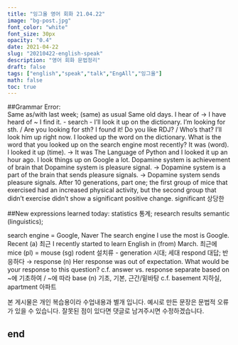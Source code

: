 ```yaml
---
title: "잉그올 영어 회화 21.04.22"
image: "bg-post.jpg"
font_color: "white"
font_size: 30px
opacity: "0.4"
date: 2021-04-22
slug: "20210422-english-speak"
description: "영어 회화 문법정리"
draft: false
tags: ["english","speak","talk","EngAll","잉그올"]
math: false
toc: true
---
```


##Grammar Error:  
Same as/with last week; (same) as usual
Same old days.
I hear of → I have heard of ~
I find it. - search - I’ll look it up on the dictionary.
I’m looking for sth. / Are you looking for sth?
I found it!
Do you like RDJ? / Who’s that? I’ll look him up right now.
I looked up the word on the dictionary.
What is the word that you looked up on the search engine most recently?
It was (word). I looked it up (time). → It was The Language of Python and I looked it up an hour ago.
I look things up on Google a lot.
Dopamine system is achievement of brain that 
Dopamine system is pleasure signal. → Dopamine system is a part of the brain that sends pleasure signals. → Dopamine system sends pleasure signals.
After 10 generations, part one; the first group of mice that exercised had an increased physical activity, but the second group that didn’t exercise didn’t show a significant positive change.
significant 상당한


##New expressions learned today: 
statistics 통계; research results
semantic (linguistics); 

search engine = Google, Naver
The search engine I use the most is Google.
Recent (a) 최근
I recently started to learn English in (from) March. 최근에
mice (pl) = mouse (sg)
rodent 설치류 -
generation 시대; 세대
respond 대답; 반응하다 → response (n)
Her response was out of expectation.
What would be your response to this question?
c.f. answer vs. response
separate
based on ~에 기초하여 / ~에 따라
base (n) 기초, 기본, 근간/밑바탕
c.f. basement 지하실, apartment 아파트



본 게시물은 개인 복습용이라 수업내용과 별개 입니다.
예시로 만든 문장은 문법적 오류가 있을 수 있습니다. 
잘못된 점이 있다면 댓글로 남겨주시면 수정하겠습니다. 


## end